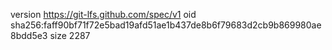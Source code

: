 version https://git-lfs.github.com/spec/v1
oid sha256:faff90bf71f72e5bad19afd51ae1b437de8b6f79683d2cb9b869980ae8bdd5e3
size 2287
